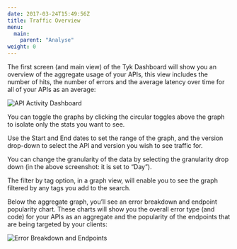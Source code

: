 ```yaml
---
date: 2017-03-24T15:49:56Z
title: Traffic Overview
menu:
  main:
    parent: "Analyse"
weight: 0 
---
```


The first screen (and main view) of the Tyk Dashboard will show you an overview of the aggregate usage of your APIs, this view includes the number of hits, the number of errors and the average latency over time for all of your APIs as an average:

![API Activity Dashboard][1]


You can toggle the graphs by clicking the circular toggles above the graph to isolate only the stats you want to see.

Use the Start and End dates to set the range of the graph, and the version drop-down to select the API and version you wish to see traffic for.

You can change the granularity of the data by selecting the granularity drop down (in the above screenshot: it is set to “Day”).

The filter by tag option, in a graph view, will enable you to see the graph filtered by any tags you add to the search.

Below the aggregate graph, you’ll see an error breakdown and endpoint popularity chart. These charts will show you the overall error type (and code) for your APIs as an aggregate and the popularity of the endpoints that are being targeted by your clients:

![Error Breakdown and Endpoints][2]


[1]: /img/dashboard/usage-data/activityDashboard.png
[2]: /img/dashboard/usage-data/errorBreakDownAndEndpoints.png
